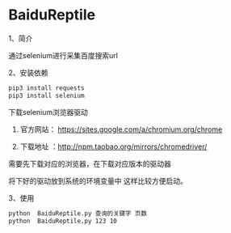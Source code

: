 # BaiduReptile

1、简介

通过selenium进行采集百度搜索url



2、安装依赖

```bash
pip3 install requests
pip3 install selenium
```

下载selenium浏览器驱动

1. 官方网站： https://sites.google.com/a/chromium.org/chrome

2. 下载地址 ：http://npm.taobao.org/mirrors/chromedriver/

需要先下载对应的浏览器，在下载对应版本的驱动器

将下好的驱动放到系统的环境变量中 这样比较方便启动。

3、使用

```bash
python  BaiduReptile.py 查询的关键字 页数
python  BaiduReptile.py 123 10
```

